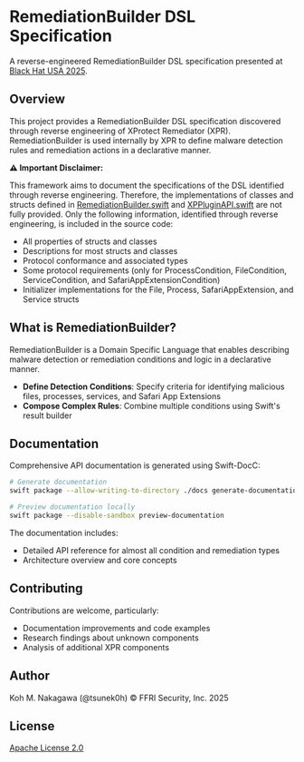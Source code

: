 # RemediationBuilder DSL Specification

A reverse-engineered RemediationBuilder DSL specification presented at [Black Hat USA 2025](https://blackhat.com/us-25/briefings/schedule/#xunprotect-reverse-engineering-macos-xprotect-remediator-44791).

## Overview

This project provides a RemediationBuilder DSL specification discovered through reverse engineering of XProtect Remediator (XPR). RemediationBuilder is used internally by XPR to define malware detection rules and remediation actions in a declarative manner.

**⚠️ Important Disclaimer:**

This framework aims to document the specifications of the DSL identified through reverse engineering. Therefore, the implementations of classes and structs defined in [RemediationBuilder.swift](Sources/RemediationBuilder/RemediationBuilder.swift) and [XPPluginAPI.swift](Sources/RemediationBuilder/XPPluginAPI.swift) are not fully provided. Only the following information, identified through reverse engineering, is included in the source code:

- All properties of structs and classes
- Descriptions for most structs and classes
- Protocol conformance and associated types
- Some protocol requirements (only for ProcessCondition, FileCondition, ServiceCondition, and SafariAppExtensionCondition)
- Initializer implementations for the File, Process, SafariAppExtension, and Service structs

## What is RemediationBuilder?

RemediationBuilder is a Domain Specific Language that enables describing malware detection or remediation conditions and logic in a declarative manner.

- **Define Detection Conditions**: Specify criteria for identifying malicious files, processes, services, and Safari App Extensions
- **Compose Complex Rules**: Combine multiple conditions using Swift's result builder

## Documentation

Comprehensive API documentation is generated using Swift-DocC:

```bash
# Generate documentation
swift package --allow-writing-to-directory ./docs generate-documentation --output-path ./docs --transform-for-static-hosting --hosting-base-path RemediationBuilderDSLSpec --disable-indexing --target RemediationBuilder

# Preview documentation locally
swift package --disable-sandbox preview-documentation
```

The documentation includes:
- Detailed API reference for almost all condition and remediation types
- Architecture overview and core concepts

## Contributing

Contributions are welcome, particularly:

- Documentation improvements and code examples
- Research findings about unknown components
- Analysis of additional XPR components

## Author

Koh M. Nakagawa (@tsunek0h) © FFRI Security, Inc. 2025

## License

[Apache License 2.0](LICENSE)
